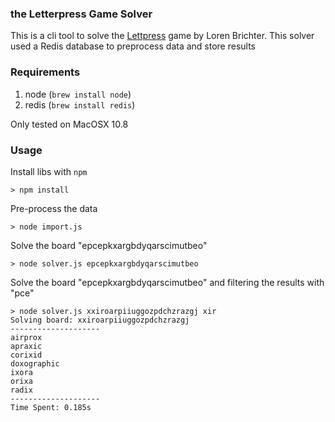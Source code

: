 ### the Letterpress Game Solver

This is a cli tool to solve the [Lettpress](http://www.atebits.com/letterpress/) game by Loren Brichter. This solver used a Redis database to preprocess data and store results

### Requirements

1. node (`brew install node`)
2. redis (`brew install redis`)

Only tested on MacOSX 10.8 

### Usage
	
Install libs with `npm`

	> npm install
	
Pre-process the data

	> node import.js
	
Solve the board "epcepkxargbdyqarscimutbeo"

	> node solver.js epcepkxargbdyqarscimutbeo
	
Solve the board "epcepkxargbdyqarscimutbeo" and filtering the results with "pce"

	> node solver.js xxiroarpiiuggozpdchzrazgj xir
	Solving board: xxiroarpiiuggozpdchzrazgj
	--------------------
	airprox
	apraxic
	corixid
	doxographic
	ixora
	orixa
	radix
	--------------------
	Time Spent: 0.185s